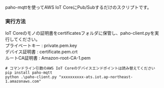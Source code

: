 paho-mqttを使ってAWS IoT CoreにPub/Subするだけのスクリプトです。

### 実行方法
IoT Coreのモノの証明書をcertificatesフォルダに保管し、paho-client.pyを実行してください。  
プライベートキー : private.pem.key  
デバイス証明書 : certificate.pem.crt  
ルートCA証明書 : Amazon-root-CA-1.pem  
```
# コマンドライン引数のAWS IoT Coreのデバイスエンドポイントは読み替えてください
pip install paho-mqtt
python .\paho-client.py "xxxxxxxxxx-ats.iot.ap-northeast-1.amazonaws.com"
```
